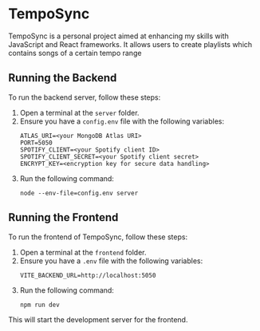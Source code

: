 # TempoSync

TempoSync is a personal project aimed at enhancing my skills with JavaScript and React frameworks. It allows users to create playlists which contains songs of a certain tempo range

## Running the Backend

To run the backend server, follow these steps:

1. Open a terminal at the `server` folder.
2. Ensure you have a `config.env` file with the following variables:
   ```
   ATLAS_URI=<your MongoDB Atlas URI>
   PORT=5050
   SPOTIFY_CLIENT=<your Spotify client ID>
   SPOTIFY_CLIENT_SECRET=<your Spotify client secret>
   ENCRYPT_KEY=<encryption key for secure data handling>
   ```
3. Run the following command:
   ```
   node --env-file=config.env server
   ```

## Running the Frontend

To run the frontend of TempoSync, follow these steps:

1. Open a terminal at the `frontend` folder.
2. Ensure you have a `.env` file with the following variables:
   ```
   VITE_BACKEND_URL=http://localhost:5050
   ```
4. Run the following command:
   ```
   npm run dev
   ```

This will start the development server for the frontend.
